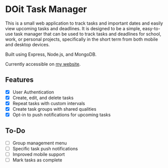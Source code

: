 # DOit Task Manager

This is a small web application to track tasks and important dates and easily view upcoming tasks and deadlines. It is designed to be a simple, easy-to-use task manager that can be used to track tasks and deadlines for school, work, or personal projects, specifically in the short term from both mobile and desktop devices.

Built using Express, Node.js, and MongoDB.

Currently accessible on [my website](https://doit.bradysbytes.dev).

## Features

- [x] User Authentication
- [x] Create, edit, and delete tasks
- [x] Repeat tasks with custom intervals
- [x] Create task groups with shared qualities
- [x] Opt-in to push notifications for upcoming tasks

## To-Do

- [ ] Group management menu
- [ ] Specific task push notifications
- [ ] Improved mobile support
- [ ] Mark tasks as complete
